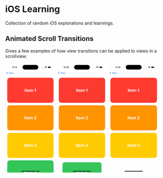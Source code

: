 # iOS Learning

Collection of random iOS explorations and learnings.


## Animated Scroll Transitions

Gives a few examples of how view transtions can be applied to views in a scrollview.

<img src="Visuals/BlurFadeTransition.gif" alt="BlurFadeTransition" style="width: 32%;" />
<img src="Visuals/ScaleScrollTransitionView.gif" alt="ScaleScrollTransitionView" style="width: 32%;" />
<img src="Visuals/ScaleFadeScrollTransitionView.gif" alt="ScaleFadeScrollTransitionView" style="width: 32%;" />

